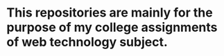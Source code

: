 # This repositories are mainly for the purpose of my college assignments of web technology subject. 
